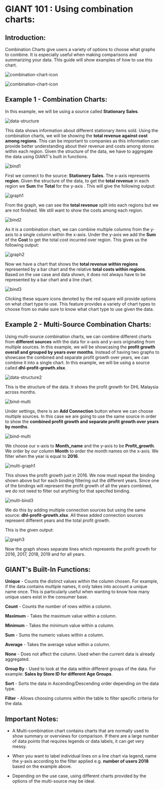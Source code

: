 # GIANT 101 : Using combination charts:

## Introduction:

Combination Charts give users a variety of options to choose what graphs to combine. It is especially useful when making comparisons and summarizing your data. This guide will show examples of how to use this chart.

![combination-chart-icon](images/giant-101-combinationchart/combination-chart-icon.PNG)

![combination-chart-icon](images/giant-101-combinationchart/combination-chart-icon2.PNG)

## Example 1 - Combination Charts:

In this example, we will be using a source called **Stationary Sales**.

![data-structure](images/giant-101-combinationchart/data-structure.PNG)

This data shows information about different stationary items sold. Using the combination charts, we will be showing the **total revenue against cost among regions**. This can be important to companies as this information can provide better understanding about their revenue and costs among stores within each region. Given the structure of the data, we have to aggregate the data using GIANT's built in functions.

![bind1](images/giant-101-combinationchart/data-binding.PNG)

First we connect to the source: **Stationery Sales**. The x-axis represents **region**. Given the structure of the data, to get the **total revenue** in each region we **Sum** the **Total** for the y-axis . This will give the following output:

![graph1](images/giant-101-combinationchart/graph1.PNG)

From the graph, we can see the **total revenue** split into each regions but we are not finished. We still want to show the costs among each region.

![bind2](images/giant-101-combinationchart/data-binding2.PNG)

As it is a combination chart, we can combine multiple columns from the y-axis to a single column within the x-axis. Under the y-axis we add the **Sum** of the **Cost** to get the total cost incurred over region. This gives us the following output:

![graph2](images/giant-101-combinationchart/graph2.PNG)

Now we have a chart that shows the **total revenue within regions** represented by a bar chart and the relative **total costs within regions**. Based on the use case and data shown, it does not always have to be represented by a bar chart and a line chart.

![bind3](images/giant-101-combinationchart/data-binding3.png)

Clicking these square icons denoted by the red square will provide options on what chart type to use. This feature provides a variety of chart types to choose from so make sure to know what chart type to use given the data.

## Example 2 - Multi-Source Combination Charts:

Using multi-source combination charts, we can combine different charts from **different sources** with the data for x-axis and y-axis originating from multiple sources. In this example, we will be showcasing the **profit growth overall and grouped by years over months**. Instead of having two graphs to showcase the combined and separate profit growth over years, we can combine it into a single chart. In this example, we will be using a source called **dhl-profit-growth.xlsx**.

![data-structure2](images/giant-101-combinationchart/Data-structure-2.PNG)

This is the structure of the data. It shows the profit growth for DHL Malaysia across months.

![bind-multi](images/giant-101-combinationchart/bind-multi1.PNG)

Under settings, there is an **Add Connection** button where we can choose multiple sources. In this case we are going to use the same source in order to show the **combined profit growth and separate profit growth over years by months**.

![bind-multi](images/giant-101-combinationchart/multi-bind2.PNG)

We choose our x-axis to **Month_name** and the y-axis to be **Profit_growth**. We order by our column **Month** to order the month names on the x-axis. We filter when the year is equal to **2016**.

![multi-graph1](images/giant-101-combinationchart/multi-graph1.PNG)

This shows the profit growth just in 2016. We now must repeat the binding shown above but for each binding filtering out the different years. Since one of the bindings will represent the profit growth of all the years combined, we do not need to filter out anything for that specifed binding.

![multi-bind3](images/giant-101-combinationchart/multi-bind3.PNG)

We do this by adding multiple connection sources but using the same source: **dhl-profit-growth.xlsx**. All these added connection sources represent different years and the total profit growth.

This is the given output: 

![graph3](images/giant-101-combinationchart/graph3.PNG)

Now the graph shows separate lines which represents the profit growth for 2016, 2017, 2018, 2019 and for all years.

## GIANT's Built-In Functions:

**Unique** - Counts the distinct values within the column chosen. For example, if the data contains multiple names, it only takes into account a unique name once. This is particularly useful when wanting to know how many unique users exist in the consumer base.

**Count** - Counts the number of rows within a column.

**Maximum** - Takes the maximum value within a column.

**Minimum** - Takes the minimum value within a column.

**Sum** - Sums the numeric values within a column.

**Average** - Takes the average value within a column.

**None** - Does not affect the column. Used when the current data is already aggregated.

**Group By** - Used to look at the data within different groups of the data. For example: **Sales by Store ID for different Age Groups**.

**Sort** - Sorts the data in Ascending/Descending order depending on the data type.

**Filter** - Allows choosing columns within the table to filter specific criteria for the data.

## Important Notes:

- A Multi-combination chart contains charts that are normally used to show summary or overviews for comparison. If there are a large number of data points that requires legends or data labels, it can get very messy.

- When you want to label individual lines on a line chart via legend, name the y-axis according to the filter applied e.g. **number of users 2018** based on the example above.

- Depending on the use case, using different charts provided by the options of the multi-source may be ideal.
